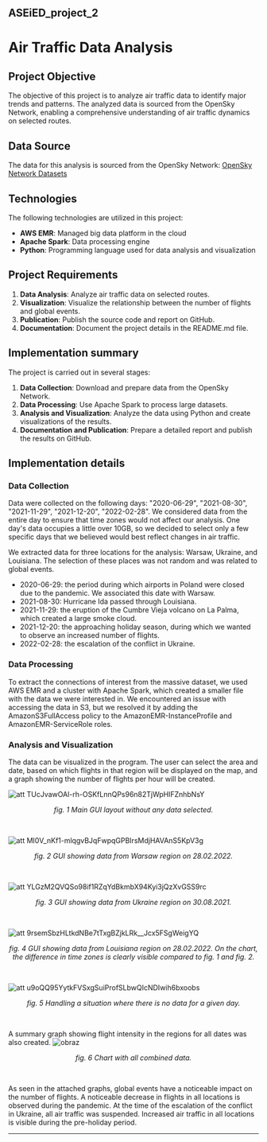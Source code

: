 ## ASEiED_project_2

# Air Traffic Data Analysis

## Project Objective

The objective of this project is to analyze air traffic data to identify major trends and patterns. The analyzed data is sourced from the OpenSky Network, enabling a comprehensive understanding of air traffic dynamics on selected routes.

## Data Source

The data for this analysis is sourced from the OpenSky Network: [OpenSky Network Datasets](https://opensky-network.org/datasets/states/)

## Technologies

The following technologies are utilized in this project:
- **AWS EMR**: Managed big data platform in the cloud
- **Apache Spark**: Data processing engine
- **Python**: Programming language used for data analysis and visualization

## Project Requirements

1. **Data Analysis**: Analyze air traffic data on selected routes.
2. **Visualization**: Visualize the relationship between the number of flights and global events.
3. **Publication**: Publish the source code and report on GitHub.
4. **Documentation**: Document the project details in the README.md file.

## Implementation summary

The project is carried out in several stages:
1. **Data Collection**: Download and prepare data from the OpenSky Network.
2. **Data Processing**: Use Apache Spark to process large datasets.
3. **Analysis and Visualization**: Analyze the data using Python and create visualizations of the results.
4. **Documentation and Publication**: Prepare a detailed report and publish the results on GitHub.

## Implementation details

### Data Collection
Data were collected on the following days: "2020-06-29", "2021-08-30", "2021-11-29", "2021-12-20", "2022-02-28". We considered data from the entire day to ensure that time zones would not affect our analysis. One day's data occupies a little over 10GB, so we decided to select only a few specific days that we believed would best reflect changes in air traffic.

We extracted data for three locations for the analysis: Warsaw, Ukraine, and Louisiana. The selection of these places was not random and was related to global events.

- 2020-06-29: the period during which airports in Poland were closed due to the pandemic. We associated this date with Warsaw.
- 2021-08-30: Hurricane Ida passed through Louisiana.
- 2021-11-29: the eruption of the Cumbre Vieja volcano on La Palma, which created a large smoke cloud.
- 2021-12-20: the approaching holiday season, during which we wanted to observe an increased number of flights.
- 2022-02-28: the escalation of the conflict in Ukraine.

### Data Processing
To extract the connections of interest from the massive dataset, we used AWS EMR and a cluster with Apache Spark, which created a smaller file with the data we were interested in. We encountered an issue with accessing the data in S3, but we resolved it by adding the AmazonS3FullAccess policy to the AmazonEMR-InstanceProfile and AmazonEMR-ServiceRole roles.

### Analysis and Visualization
The data can be visualized in the program. The user can select the area and date, based on which flights in that region will be displayed on the map, and a graph showing the number of flights per hour will be created.

![att TUcJvawOAl-rh-OSKfLnnQPs96n82TjWpHlFZnhbNsY](https://github.com/aFuks/ASEiED_project_2/assets/96986297/0f61fe17-6113-47f2-9308-03bd5f43edfb)
<p align="center"><i>fig. 1 Main GUI layout without any data selected.</i></p>
<br>

![att MI0V_nKf1-mlqgvBJqFwpqGPBIrsMdjHAVAnS5KpV3g](https://github.com/aFuks/ASEiED_project_2/assets/96986297/8a983662-9224-4f80-a4be-226f3a604d80)
<p align="center"><i>fig. 2 GUI showing data from Warsaw region on 28.02.2022.</i></p>
<br>

![att YLGzM2QVQSo98if1RZqYdBkmbX94Kyi3jQzXvGSS9rc](https://github.com/aFuks/ASEiED_project_2/assets/96986297/618dcb7c-1da5-4336-ab62-8aa229e0fed0)
<p align="center"><i>fig. 3 GUI showing data from Ukraine region on 30.08.2021.</i></p>
<br>

![att 9rsemSbzHLtkdNBe7tTxgBZjkLRk__Jcx5FSgWeigYQ](https://github.com/aFuks/ASEiED_project_2/assets/96986297/96150c90-dfa8-4d8b-a5bd-6f222e1f9156)
<p align="center"><i>fig. 4 GUI showing data from Louisiana region on 28.02.2022. On the chart, the difference in time zones is clearly visible compared to fig. 1 and fig. 2.</i></p>
<br>

![att u9oQQ95YytkFVSxgSuiProfSLbwQIcNDIwih6bxoobs](https://github.com/aFuks/ASEiED_project_2/assets/96986297/d22f455a-ca00-4afc-a3bc-fa830467678e)
<p align="center"><i>fig. 5 Handling a situation where there is no data for a given day.</i></p>
<br>

A summary graph showing flight intensity in the regions for all dates was also created.
![obraz](https://github.com/aFuks/ASEiED_project_2/assets/106777205/2552de7c-0a85-4077-a8e9-5c5432bc70d4)
<p align="center"><i>fig. 6 Chart with all combined data.</i></p>

<br>

As seen in the attached graphs, global events have a noticeable impact on the number of flights. A noticeable decrease in flights in all locations is observed during the pandemic. At the time of the escalation of the conflict in Ukraine, all air traffic was suspended. Increased air traffic in all locations is visible during the pre-holiday period.




---



